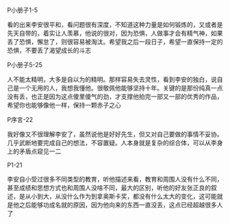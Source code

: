 
P小册子1-5

看的出来李安很平和，看问题很有深度，不知道这种力量是如何锻炼的，又或者是先天自带的，着实让人羡慕，他说的很对，因为恐惧，人做事才会有精气神，如果丢了恐惧，懈怠了，则很容易被淘汰。希望我之后一段日子，希望一直保持一定的恐惧，不要丢了渴望成长的斗志

P小册子5-25

人不能太精明，大多是自以为的精明。那样容易失去灵性，看到李安的独白，说自己是一个无用的人，我想我懂他。很敬佩他能够坚持十年。关键的是那份纯真一点没有丢，也正是因为这点傻里傻气的劲，才支撑他拍完一部又一部的优秀的作品，希望你也能够像他一样，保持一颗赤子之心

P序言-22

我好像又不很理解李安了，虽然说他是好好先生，但又对自己要做的事情不妥协。几乎武断地要完成自己的想法，不容置疑。人本身就是复杂的综合体，可以从李身上的矛盾点窥见一二

P1-21

李安自小受过很多不同类型的教育，听他描述来看，教育和周围人没有什么不同，甚至成绩和思想方式也和周围人没啥不同，最大的区别，听他的好友张正良的叙述，是从小到大，从没什么作为到拿奥斯卡奖，都没有什么太大的变化，这可能就是他之后能够功成名就的原因，因为他向来的东西一直没丢，这点已经超越很多人了